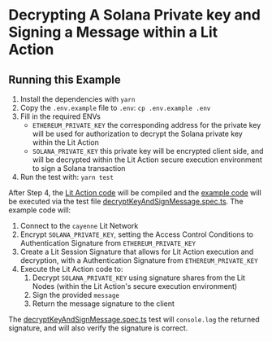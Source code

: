 # Decrypting A Solana Private key and Signing a Message within a Lit Action

## Running this Example

1. Install the dependencies with `yarn`
2. Copy the `.env.example` file to `.env`: `cp .env.example .env`
3. Fill in the required ENVs
   - `ETHEREUM_PRIVATE_KEY` the corresponding address for the private key will be used for authorization to decrypt the Solana private key within the Lit Action
   - `SOLANA_PRIVATE_KEY` this private key will be encrypted client side, and will be decrypted within the Lit Action secure execution environment to sign a Solana transaction
4. Run the test with: `yarn test`

After Step 4, the [Lit Action code](./src/litAction.js) will be compiled and the [example code](./src/index.ts) will be executed via the test file [decryptKeyAndSignMessage.spec.ts](./test/decryptKeyAndSignMessage.spec.ts). The example code will:

1. Connect to the `cayenne` Lit Network
2. Encrypt `SOLANA_PRIVATE_KEY`, setting the Access Control Conditions to Authentication Signature from `ETHEREUM_PRIVATE_KEY`
3. Create a Lit Session Signature that allows for Lit Action execution and decryption, with a Authentication Signature from `ETHEREUM_PRIVATE_KEY`
4. Execute the Lit Action code to:
   1. Decrypt `SOLANA_PRIVATE_KEY` using signature shares from the Lit Nodes (within the Lit Action's secure execution environment)
   2. Sign the provided `message`
   3. Return the message signature to the client

The [decryptKeyAndSignMessage.spec.ts](./test/decryptKeyAndSignMessage.spec.ts) test will `console.log` the returned signature, and will also verify the signature is correct.
